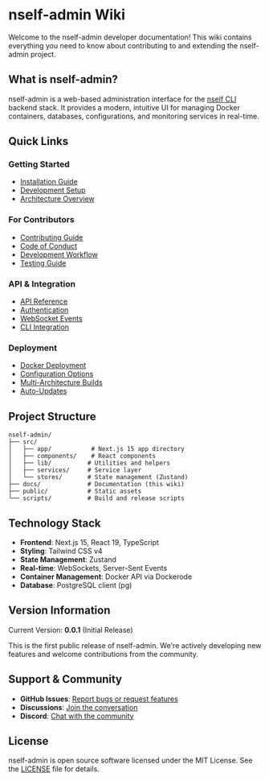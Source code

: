 # nself-admin Wiki

Welcome to the nself-admin developer documentation! This wiki contains everything you need to know about contributing to and extending the nself-admin project.

## What is nself-admin?

nself-admin is a web-based administration interface for the [nself CLI](https://github.com/acamarata/nself) backend stack. It provides a modern, intuitive UI for managing Docker containers, databases, configurations, and monitoring services in real-time.

## Quick Links

### Getting Started
- [Installation Guide](./deployment/Installation.md)
- [Development Setup](./developer/Setup.md)
- [Architecture Overview](./developer/Architecture.md)

### For Contributors
- [Contributing Guide](./contributing/CONTRIBUTING.md)
- [Code of Conduct](./contributing/CODE_OF_CONDUCT.md)
- [Development Workflow](./contributing/Workflow.md)
- [Testing Guide](./developer/Testing.md)

### API & Integration
- [API Reference](./api/Reference.md)
- [Authentication](./api/Authentication.md)
- [WebSocket Events](./api/WebSocket.md)
- [CLI Integration](./deployment/CLI_Integration.md)

### Deployment
- [Docker Deployment](./deployment/Docker.md)
- [Configuration Options](./deployment/Configuration.md)
- [Multi-Architecture Builds](./deployment/Multi-Arch.md)
- [Auto-Updates](./deployment/Auto-Updates.md)

## Project Structure

```
nself-admin/
├── src/
│   ├── app/           # Next.js 15 app directory
│   ├── components/    # React components
│   ├── lib/          # Utilities and helpers
│   ├── services/     # Service layer
│   └── stores/       # State management (Zustand)
├── docs/             # Documentation (this wiki)
├── public/           # Static assets
└── scripts/          # Build and release scripts
```

## Technology Stack

- **Frontend**: Next.js 15, React 19, TypeScript
- **Styling**: Tailwind CSS v4
- **State Management**: Zustand
- **Real-time**: WebSockets, Server-Sent Events
- **Container Management**: Docker API via Dockerode
- **Database**: PostgreSQL client (pg)

## Version Information

Current Version: **0.0.1** (Initial Release)

This is the first public release of nself-admin. We're actively developing new features and welcome contributions from the community.

## Support & Community

- **GitHub Issues**: [Report bugs or request features](https://github.com/acamarata/nself-admin/issues)
- **Discussions**: [Join the conversation](https://github.com/acamarata/nself-admin/discussions)
- **Discord**: [Chat with the community](https://discord.gg/nself)

## License

nself-admin is open source software licensed under the MIT License. See the [LICENSE](https://github.com/acamarata/nself-admin/blob/main/LICENSE) file for details.